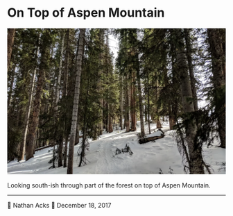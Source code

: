 # On Top of Aspen Mountain

![Inside of a dense pine forest during the winter](assets/b0dcee6f99183babb7d4c1489703dc35.webp)

Looking south-ish through part of the forest on top of Aspen Mountain.

- - - -

👤 Nathan Acks
📅 December 18, 2017
